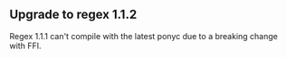 ## Upgrade to regex 1.1.2

Regex 1.1.1 can't compile with the latest ponyc due to a breaking change with FFI.
